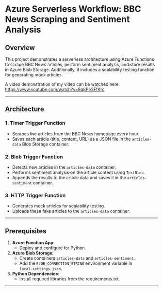 # Azure Serverless Workflow: BBC News Scraping and Sentiment Analysis

## Overview
This project demonstrates a serverless architecture using Azure Functions to scrape BBC News articles, perform sentiment analysis, and store results in Azure Blob Storage. Additionally, it includes a scalability testing function for generating mock articles.

A video demonstration of my video can be watched here: https://www.youtube.com/watch?v=8q8Pe3FfKrc

---

## Architecture

### 1. Timer Trigger Function
- Scrapes live articles from the BBC News homepage every hour.
- Saves each article (title, content, URL) as a JSON file in the `articles-data` Blob Storage container.

### 2. Blob Trigger Function
- Detects new articles in the `articles-data` container.
- Performs sentiment analysis on the article content using `TextBlob`.
- Appends the results to the article data and saves it in the `articles-sentiment` container.

### 3. HTTP Trigger Function
- Generates mock articles for scalability testing.
- Uploads these fake articles to the `articles-data` container.

---

## Prerequisites

1. **Azure Function App**:
   - Deploy and configure for Python.
2. **Azure Blob Storage**:
   - Create containers `articles-data` and `articles-sentiment`.
   - Add the `BLOB_CONNECTION_STRING` environment variable in `local.settings.json`.
3. **Python Dependencies**:
   - Install required libraries from the requirements.txt.

---
